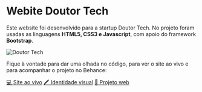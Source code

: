 # Webite Doutor Tech
Este website foi desenvolvido para a startup Doutor Tech.
No projeto foram usadas as linguagens <b>HTML5, CSS3 e Javascript</b>, com apoio do framework <b>Bootstrap</b>. 

![Doutor Tech](https://robianchini.github.io/site-doutortech/img/logot.png)



Fique à vontade para dar uma olhada no código, para ver o site ao vivo e para acompanhar o projeto no Behance:

[💻  Site ao vivo](https://robianchini.github.io/site-doutortech/)
[🖍  Identidade visual](https://www.behance.net/gallery/76143141/Id-visual-Doutor-Tech) 
[📝  Projeto web](https://www.behance.net/gallery/74506327/Website-Doutor-Tech) 

